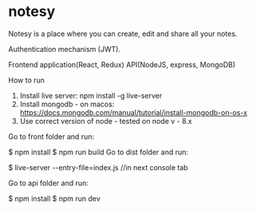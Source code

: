 # notesy
Notesy is a place where you can create, edit and share all your notes.

Authentication mechanism (JWT).

Frontend application(React, Redux)
API(NodeJS, express, MongoDB)

How to run

1) Install live server: npm install -g live-server
2) Install mongodb - on macos: https://docs.mongodb.com/manual/tutorial/install-mongodb-on-os-x
3) Use correct version of node - tested on node v - 8.x

Go to front folder and run:

$ npm install
$ npm run build
Go to dist folder and run:

$ live-server --entry-file=index.js //in next console tab


Go to api folder and run:

$ npm install
$ npm run dev
